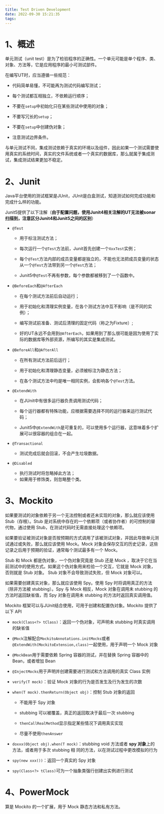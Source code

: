 ```yaml
---
title: Test Driven Development
date: 2022-09-30 15:21:35
tags:
---
```


# 1、概述

单元测试（unit test）是为了检验程序的正确性。一个单元可能是单个程序、类、对象、方法等，它是应用程序的最小可测试部件。

在编写UT时，应当遵循一些规范：

- 代码简单易懂，不可能再为测试代码编写测试；

- 每个测试都互相独立，不依赖运行顺序；

- 不要在`setup`中初始化只在某些测试中使用的对象；

- 不要写冗长的`setup`；

- 不要在`setup`中创建伪对象；

- 注意测试边界条件。

  

与单元测试不同，集成测试依赖于真实的环境以及组件，因此如果一个测试需要使用真实的系统时间，真实的文件系统或者一个真实的数据库，那么就属于集成测试，集成测试结果更加不稳定。

# 2、Junit

Java平台使用的测试框架是JUnit，JUnit是白盒测试，知道测试如何完成功能和完成什么样的功能。

Junit5提供了以下注解（**由于配置问题，使用Junit4相关注解的UT无法被sonar扫描到，注意区分Junit4和Junit5之间的区别**）

- `@Test`

  - 用于标注测试方法；

  - 每次运行一个`@Test`方法前，Junit首先创建一个`XxxTest`实例；

  - 每个`@Test`方法内部的成员变量都是独立的，不能也无法把成员变量的状态从一个`@Test`方法带到另一个`@Test`方法；

  - Junit5中`@Test`不再有参数，每个参数都被移到了一个函数中。

    

- `@BeforeEach`和`@AfterEach`

  - 在每个测试方法前后自动运行；

  - 用于初始化和清理实例变量，在各个测试方法中互不影响（是不同的实例）；

  - 编写测试前准备、测试后清理的固定代码（称之为Fixture）;

  - 好的UT永远不会用到`@AfterEach`，如果用到了那么很可能是因为使用了实际的数据库等外部资源，所编写的其实是集成测试。

    

- `@BeforeAll`和`@AfterAll`

  - 在所有测试方法前后运行；

  - 用于初始化和清理静态变量，必须被标注为静态方法；

  - 在各个测试方法中均是唯一相同实例，会影响各个`@Test`方法。

    

- `@ExtendWith`

  - 在JUnit中有很多运行器负责调用测试代码；

  - 每个运行器都有特殊功能，应根据需要选择不同的运行器来运行测试代码；

  - Junit5中`@ExtendWith`是可重复的，可以使用多个运行器，这意味着多个扩展可以很容器的组合在一起。

    

- `@Transactional`

  - 测试完成后就会回滚，不会产生垃圾数据。

    

- `@Disabled`

  - 执行测试时将忽略掉此方法；
  - 如果用于修饰类，则忽略整个类。 

# 3、Mockito

如果要测试的对象依赖于另一个无法控制或者还未实现的对象，那么就应该使用 Stub（存根）。Stub 是对系统中存在的一个依赖项（或者协作者）的可控制的替代物，通过使用 Stub，在测试代码时无需直接处理这个依赖项。

如果要验证被测试对象是否按预期的方式调用了该被测试对象，并因此导致单元测试通过或失败，那么就应该使用 Mock。Mock 对象会保存交互的历史记录，这些记录之后用于预期的验证，通常每个测试最多有一个 Mock。

Stub 和 Mock 都是伪对象，一个伪对象究竟是 Stub 还是 Mock ，取决于它在当前测试中的使用方式。如果这个伪对象用来检验一个交互，它就是 Mock 对象，否则就是 Stub 对象。 Stub 对象不会导致测试失败，但 Mock 对象可以。

如果需要创建真实对象，那么就应该使用 Spy。使用 Spy 时将调用真正的方法（除非方法被 stubbing）。Spy 与 Mock 相反，Mock 对象在调用未 stubbing 的方法时返回缺省值，而 Spy 对象在调用未 stubbing 的方法时返回真实调用值。

Mockito 框架可以与JUnit结合使用，可用于创建和配置伪对象。Mockito 提供了以下 API

- `mock(Class<?> tClass)`：返回一个伪对象，可声明未 stubbing 时真实调用的缺省值

- `@Mock`注解配合`MockitoAnnotations.initMocks`或者`@ExtendWith(MockitoExtension,class)`一起使用，用于声明一个 Mock 对象

- `@MockBean`用于需要依赖 Spring 容器的测试，并在替换 Spring 容器中的 Bean，或者增加 Bean

- `@InjectMocks`用于声明并创建需要进行测试和方法调用的真实 Class 实例

- `verify(T mock)`：验证 Mock 对象的行为是否发生及行为发生的次数

- `when(T mock).thenReturn(Object obj)`：控制 Stub 对象的返回

  - 不能用于 Spy 对象

  - stubbing 可以被覆盖，真正的返回取决于最后一次 stubbing 

  - `thenCallRealMethod`显示指定某些情况下调用真实实现

  - 尽量不使用`thenAnswer`

    

- `doxxx(Object obj).when(T mock)`：stubbing void 方法或者 **spy 对象**上的方法，或者用于多次 stubbing 相 同的方法，以在测试过程中更改模拟的行为

- `spy(new xxx())`：返回一个真实的 Spy 对象

- `spy(Class<?> tClass)`可为一个抽象类强行创建出实例进行测试

  

# 4、PowerMock

算是 Mockito 的一个扩展，用于 Mock 静态方法和私有方法。